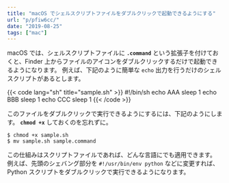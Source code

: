 ```yaml
---
title: "macOS でシェルスクリプトファイルをダブルクリックで起動できるようにする"
url: "p/pfiw6cc/"
date: "2019-08-25"
tags: ["mac"]
---
```


macOS では、シェルスクリプトファイルに **`.command`** という拡張子を付けておくと、Finder 上からファイルのアイコンをダブルクリックするだけで起動できるようになります。
例えば、下記のように簡単な `echo` 出力を行うだけのシェルスクリプトがあるとします。

{{< code lang="sh" title="sample.sh" >}}
#!/bin/sh
echo AAA
sleep 1
echo BBB
sleep 1
echo CCC
sleep 1
{{< /code >}}

このファイルをダブルクリックで実行できるようにするには、下記のようにします。
**`chmod +x`** しておくのを忘れずに。

```console
$ chmod +x sample.sh
$ mv sample.sh sample.command
```

この仕組みはスクリプトファイルであれば、どんな言語にでも適用できます。
例えば、先頭のシェバング部分を `#!/usr/bin/env python` などに変更すれば、Python スクリプトをダブルクリックで実行できるようになります。

